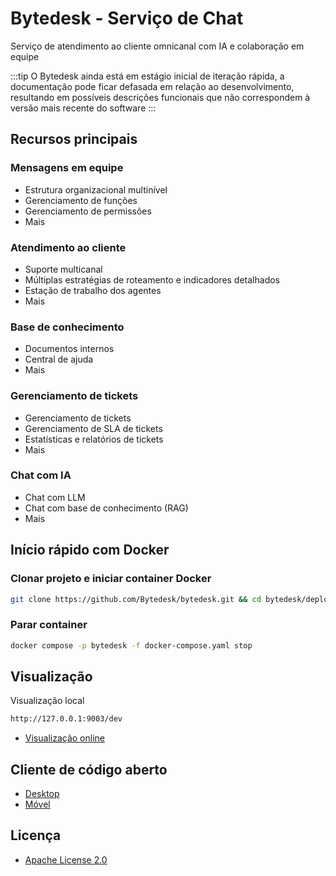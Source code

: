 # Bytedesk - Serviço de Chat

Serviço de atendimento ao cliente omnicanal com IA e colaboração em equipe

:::tip
O Bytedesk ainda está em estágio inicial de iteração rápida, a documentação pode ficar defasada em relação ao desenvolvimento, resultando em possíveis descrições funcionais que não correspondem à versão mais recente do software
:::

## Recursos principais

### Mensagens em equipe

- Estrutura organizacional multinível
- Gerenciamento de funções
- Gerenciamento de permissões
- Mais

### Atendimento ao cliente

- Suporte multicanal
- Múltiplas estratégias de roteamento e indicadores detalhados
- Estação de trabalho dos agentes
- Mais

### Base de conhecimento

- Documentos internos
- Central de ajuda
- Mais

### Gerenciamento de tickets

- Gerenciamento de tickets
- Gerenciamento de SLA de tickets
- Estatísticas e relatórios de tickets
- Mais

### Chat com IA

- Chat com LLM
- Chat com base de conhecimento (RAG)
- Mais

## Início rápido com Docker

### Clonar projeto e iniciar container Docker

```bash
git clone https://github.com/Bytedesk/bytedesk.git && cd bytedesk/deploy/docker && docker compose -p bytedesk -f docker-compose.yaml up -d
```

### Parar container

```bash
docker compose -p bytedesk -f docker-compose.yaml stop
```

## Visualização

Visualização local

```bash
http://127.0.0.1:9003/dev
```

- [Visualização online](https://www.weiyuai.cn/admin/)

## Cliente de código aberto

- [Desktop](https://github.com/Bytedesk/bytedesk-desktop)
- [Móvel](https://github.com/Bytedesk/bytedesk-mobile)

## Licença

- [Apache License 2.0](./LICENSE.txt) 